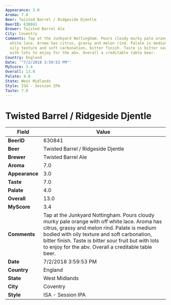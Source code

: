 ```yaml
---
Appearance: 3.0
Aroma: 7.0
Beer: Twisted Barrel / Ridgeside Djentle
BeerID: 630841
Brewer: Twisted Barrel Ale
City: Coventry
Comments: Tap at the Junkyard Nottingham. Pours cloudy murky pale orange with off
  white lace. Aroma has citrus, grassy and melon rind. Palate is medium bodied with
  oily texture and soft carbonation, bitter finish. Taste is bitter sour fruit but
  with lots to enjoy for the abv. Overall a creditable table beer.
Country: England
Date: '"7/2/2018 3:59:53 PM"'
MyScore: 3.4
Overall: 13.0
Palate: 4.0
State: West Midlands
Style: ISA - Session IPA
Taste: 7.0
---
```


# Twisted Barrel / Ridgeside Djentle

| Field         | Value |
|---------------|-------|
| **BeerID** | 630841 |
| **Beer** | Twisted Barrel / Ridgeside Djentle |
| **Brewer** | Twisted Barrel Ale |
| **Aroma** | 7.0 |
| **Appearance** | 3.0 |
| **Taste** | 7.0 |
| **Palate** | 4.0 |
| **Overall** | 13.0 |
| **MyScore** | 3.4 |
| **Comments** | Tap at the Junkyard Nottingham. Pours cloudy murky pale orange with off white lace. Aroma has citrus, grassy and melon rind. Palate is medium bodied with oily texture and soft carbonation, bitter finish. Taste is bitter sour fruit but with lots to enjoy for the abv. Overall a creditable table beer. |
| **Date** | 7/2/2018 3:59:53 PM |
| **Country** | England |
| **State** | West Midlands |
| **City** | Coventry |
| **Style** | ISA - Session IPA |
